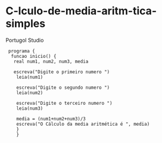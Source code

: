 # C-lculo-de-media-aritm-tica-simples
Portugol Studio


     programa {
      funcao inicio() {
       real num1, num2, num3, media

       escreva("Digite o primeiro numero ")
        leia(num1)

        escreva("Digite o segundo numero ")
        leia(num2)

        escreva("Digite o terceiro numero ")
        leia(num3)

        media = (num1+num2+num3)/3
        escreva("O Cálculo da media aritmética é ", media)
        }
        }
        
